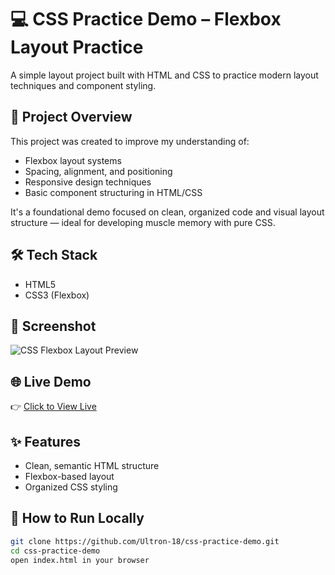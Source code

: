 # 💻 CSS Practice Demo – Flexbox Layout Practice


A simple layout project built with HTML and CSS to practice modern layout techniques and component styling.

## 🚀 Project Overview

This project was created to improve my understanding of:
- Flexbox layout systems
- Spacing, alignment, and positioning
- Responsive design techniques
- Basic component structuring in HTML/CSS

It's a foundational demo focused on clean, organized code and visual layout structure — ideal for developing muscle memory with pure CSS.

## 🛠️ Tech Stack

- HTML5
- CSS3 (Flexbox)

## 📸 Screenshot

![CSS Flexbox Layout Preview](https://github.com/user-attachments/assets/0154d340-7615-4711-a3b2-4aea82df1751)


## 🌐 Live Demo

👉 [Click to View Live](https://ultron-18.github.io/css-practice-demo/)  


## ✨ Features

- Clean, semantic HTML structure
- Flexbox-based layout
- Organized CSS styling


## 📁 How to Run Locally

```bash
git clone https://github.com/Ultron-18/css-practice-demo.git
cd css-practice-demo
open index.html in your browser
```
